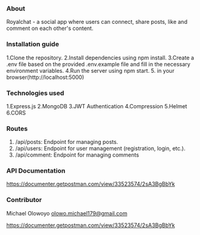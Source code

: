 ### About
Royalchat - a social app where users can connect, share posts, like and comment on each other's content.

### Installation guide
1.Clone the repository.
2.Install dependencies using npm install.
3.Create a .env file based on the provided .env.example file and fill in the necessary environment variables.
4.Run the server using npm start.
5. in your browser(http://localhost:5000)

### Technologies used
1.Express.js
2.MongoDB
3.JWT Authentication
4.Compression
5.Helmet
6.CORS

### Routes
1. /api/posts: Endpoint for managing posts.
2. /api/users: Endpoint for user management (registration, login, etc.).
3. /api/comment: Endpoint for managing comments

### API Documentation
https://documenter.getpostman.com/view/33523574/2sA3BgBbYk

### Contributor
Michael Olowoyo
olowo.michael179@gmail.com

https://documenter.getpostman.com/view/33523574/2sA3BgBbYk
